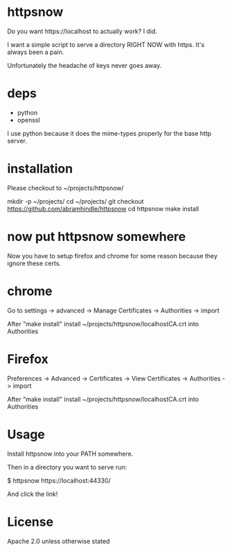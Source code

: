 httpsnow
========

Do you want https://localhost to actually work? I did.

I want a simple script to serve a directory RIGHT NOW with https. It's always been a pain.

Unfortunately the headache of keys never goes away.

deps
====

* python
* openssl

I use python because it does the mime-types properly for the base http server.

installation
============

Please checkout to ~/projects/httpsnow/

  mkdir -p ~/projects/
  cd ~/projects/
  git checkout https://github.com/abramhindle/httpsnow
  cd httpsnow
  make install
  # now put httpsnow somewhere

Now you have to setup firefox and chrome for some reason because they ignore these certs.

chrome
======

Go to settings -> advanced -> Manage Certificates -> Authorities -> import

After "make install" install ~/projects/httpsnow/localhostCA.crt  into Authorities

Firefox
=======

Preferences -> Advanced -> Certificates -> View Certificates -> Authorities -> import

After "make install" install ~/projects/httpsnow/localhostCA.crt  into Authorities

Usage
=====

Install httpsnow into your PATH somewhere.

Then in a directory you want to serve run:

  $ httpsnow
  https://localhost:44330/

And click the link!

License
=======

Apache 2.0 unless otherwise stated


